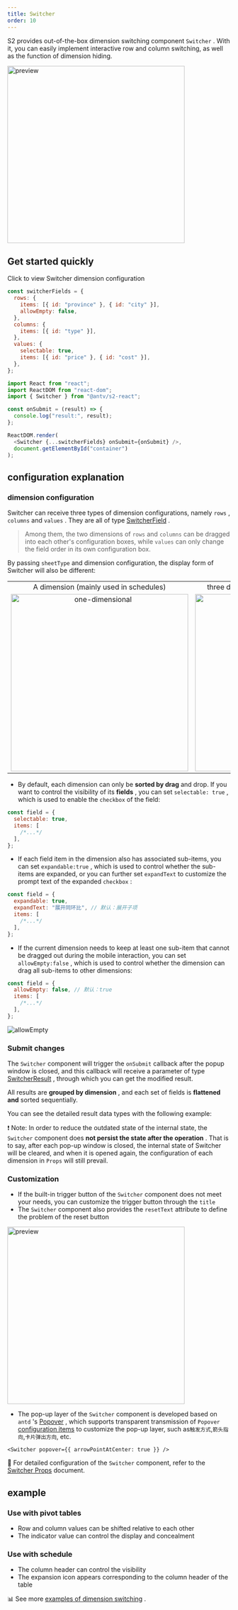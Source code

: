```yaml
---
title: Switcher
order: 10
---
```


S2 provides out-of-the-box dimension switching component `Switcher` . With it, you can easily implement interactive row and column switching, as well as the function of dimension hiding.

<img data-mdast="html" src="https://gw.alipayobjects.com/zos/antfincdn/fyf455mio/2021-09-29%25252015.08.03.gif" height="400" alt="preview">

## Get started quickly

Click to view Switcher dimension configuration

```js
const switcherFields = {
  rows: {
    items: [{ id: "province" }, { id: "city" }],
    allowEmpty: false,
  },
  columns: {
    items: [{ id: "type" }],
  },
  values: {
    selectable: true,
    items: [{ id: "price" }, { id: "cost" }],
  },
};
```

```js
import React from "react";
import ReactDOM from "react-dom";
import { Switcher } from "@antv/s2-react";

const onSubmit = (result) => {
  console.log("result:", result);
};

ReactDOM.render(
  <Switcher {...switcherFields} onSubmit={onSubmit} />,
  document.getElementById("container")
);
```

<playground data-mdast="html" path="react-component/switcher/demo/pure-switcher.tsx" rid="container"></playground>

## configuration explanation

### dimension configuration

Switcher can receive three types of dimension configurations, namely `rows` , `columns` and `values` . They are all of type [SwitcherField](/zh/docs/api/components/switcher#switcherfield) .

> Among them, the two dimensions of `rows` and `columns` can be dragged into each other's configuration boxes, while `values` ​​can only change the field order in its own configuration box.

By passing `sheetType` and dimension configuration, the display form of Switcher will also be different:

<table data-mdast="html" style="width: 100%; outline: none; border-collapse: collapse;"><colgroup><col width="50%"><col width="50%"></colgroup><tbody><tr><td style="text-align: center;">A dimension (mainly used in schedules)</td><td style="text-align: center;">three dimensions (mainly used in pivot tables)</td></tr><tr><td style="text-align: center;"><img height="400" alt="one-dimensional" style="max-height: unset;" src="https://gw.alipayobjects.com/mdn/rms_56cbb2/afts/img/A*a0uHRZ70hDcAAAAAAAAAAAAAARQnAQ"></td><td style="text-align: center;"><img height="400" alt="three-dimensions" style="max-height: unset;" src="https://gw.alipayobjects.com/mdn/rms_56cbb2/afts/img/A*FTYGTLw7e5wAAAAAAAAAAAAAARQnAQ"></td></tr></tbody></table>

* By default, each dimension can only be **sorted by drag** and drop. If you want to control the visibility of its **fields** , you can set `selectable: true` , which is used to enable the `checkbox` of the field:

```js
const field = {
  selectable: true,
  items: [
    /*...*/
  ],
};
```

* If each field item in the dimension also has associated sub-items, you can set `expandable:true` , which is used to control whether the sub-items are expanded, or you can further set `expandText` to customize the prompt text of the expanded `checkbox` :

```js
const field = {
  expandable: true,
  expandText: "展开同环比", // 默认：展开子项
  items: [
    /*...*/
  ],
};
```

* If the current dimension needs to keep at least one sub-item that cannot be dragged out during the mobile interaction, you can set `allowEmpty:false` , which is used to control whether the dimension can drag all sub-items to other dimensions:

```js
const field = {
  allowEmpty: false, // 默认：true
  items: [
    /*...*/
  ],
};
```

![allowEmpty](https://gw.alipayobjects.com/zos/antfincdn/rUmA%26o3J%26/2022-02-24%25252017.31.46.gif)

### Submit changes

The `Switcher` component will trigger the `onSubmit` callback after the popup window is closed, and this callback will receive a parameter of type [SwitcherResult](/zh/docs/api/components/switcher#switcherresult) , through which you can get the modified result.

All results are **grouped by dimension** , and each set of fields is **flattened and** sorted sequentially.

You can see the detailed result data types with the following example:

<playground data-mdast="html" path="analysis/switcher/demo/pivot.tsx" rid="result"></playground>

❗️ Note: In order to reduce the outdated state of the internal state, the `Switcher` component does **not persist the state after the operation** . That is to say, after each pop-up window is closed, the internal state of Switcher will be cleared, and when it is opened again, the configuration of each dimension in `Props` will still prevail.

### Customization

* If the built-in trigger button of the `Switcher` component does not meet your needs, you can customize the trigger button through the `title`
* The `Switcher` component also provides the `resetText` attribute to define the problem of the reset button

<img data-mdast="html" src="https://gw.alipayobjects.com/mdn/rms_56cbb2/afts/img/A*tElLTIzXBR0AAAAAAAAAAAAAARQnAQ" height="400" alt="preview">

* The pop-up layer of the `Switcher` component is developed based on `antd` 's [Popover](https://ant.design/components/popover-cn/) , which supports transparent transmission of `Popover` [configuration items](https://ant.design/components/popover-cn/#API) to customize the pop-up layer, such as`触发方式`,`箭头指向`,`卡片弹出方向`, etc.

```tsx
<Switcher popover={{ arrowPointAtCenter: true }} />
```

🎨 For detailed configuration of the `Switcher` component, refer to the [Switcher Props](/zh/docs/api/components/switcher) document.

## example

### Use with pivot tables

* Row and column values ​​can be shifted relative to each other
* The indicator value can control the display and concealment

<playground data-mdast="html" path="react-component/switcher/demo/pivot-with-children.tsx" rid="pivot"></playground>

### Use with schedule

* The column header can control the visibility
* The expansion icon appears corresponding to the column header of the table

<playground data-mdast="html" path="react-component/switcher/demo/table.tsx" rid="table"></playground>

​📊 See more [examples of dimension switching](/zh/examples/react-component/switcher#pure-switcher) .
